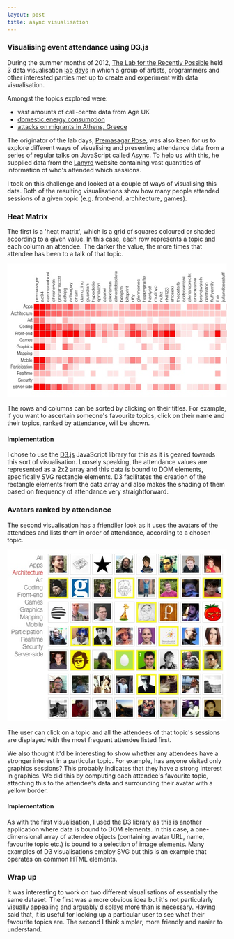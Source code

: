 ```yaml
---
layout: post
title: async visualisation
---
```

<h3>Visualising event attendance using D3.js</h3>

<p>During the summer months of 2012, <a href="http://l4rp.com">The Lab for the Recently Possible</a> held 3 data visualisation <a href="http://l4rp.com/datavizlab/">lab days</a> in which a group of artists, programmers and other interested parties met up to create and experiment with data visualisation.</p>

<p>Amongst the topics explored were:</p>
<ul>
	<li>vast amounts of call-centre data from Age UK</li>
	<li><a href="http://dharmafly.com/energy-visualisation">domestic energy consumption</a></li>
	<li><a href="http://dharmafly.com/athens-dataviz">attacks on migrants in Athens, Greece</a></li>
</ul>
<p>The originator of the lab days, <a href="http://premasagar.com/">Premasagar Rose</a>, was also keen for us to explore different ways of visualising and presenting attendance data from a series of regular talks on JavaScript called <a href="http://asyncjs.com">Async</a>. To help us with this, he supplied data from the <a href="http://lanyrd.com/2013/asyncjs-d3/">Lanyrd</a> website containing vast quantities of information of who's attended which sessions.</p>

<p>I took on this challenge and looked at a couple of ways of visualising this data. Both of the resulting visualisations show how many people attended sessions of a given topic (e.g. front-end, architecture, games).</p>

<h3>Heat Matrix</h3>
<p>The first is a 'heat matrix', which is a grid of squares coloured or shaded according to a given value. In this case, each row represents a topic and each column an attendee. The darker the value, the more times that attendee has been to a talk of that topic.</p>

<a href="http://static.dharmafly.com/asyncjs-attendee-matrix/"><img title="Async Category-Attendence Matrix" src="/img/Async-Category-Attendence-Matrix1.jpg" alt="Async Category-Attendence Matrix" width="593" height="306" /></a>

<p>The rows and columns can be sorted by clicking on their titles. For example, if you want to ascertain someone's favourite topics, click on their name and their topics, ranked by attendance, will be shown.</p>

<h4>Implementation</h4>
<p>I chose to use the <a href="http://d3js.org">D3.js</a> JavaScript library for this as it is geared towards this sort of visualisation. Loosely speaking, the attendance values are represented as a 2x2 array and this data is bound to DOM elements, specifically SVG rectangle elements. D3 facilitates the creation of the rectangle elements from the data array and also makes the shading of them based on frequency of attendance very straightforward.</p>

<h3>Avatars ranked by attendance</h3>
<p>The second visualisation has a friendlier look as it uses the avatars of the attendees and lists them in order of attendance, according to a chosen topic.</p>

<a href="http://static.dharmafly.com/asyncjs-attendee-categories/"><img title="Async Categorised Attendence" src="/img/Async-Categorised-Attendence.jpg" alt="" width="517" height="393" /></a>

<p>The user can click on a topic and all the attendees of that topic's sessions are displayed with the most frequent attendee listed first.</p>

<p>We also thought it'd be interesting to show whether any attendees have a stronger interest in a particular topic. For example, has anyone visited only graphics sessions? This probably indicates that they have a strong interest in graphics. We did this by computing each attendee's favourite topic, attaching this to the attendee's data and surrounding their avatar with a yellow border.</p>

<h4>Implementation</h4>
<p>As with the first visualisation, I used the D3 library as this is another application where data is bound to DOM elements. In this case, a one-dimensional array of attendee objects (containing avatar URL, name, favourite topic etc.) is bound to a selection of image elements. Many examples of D3 visualisations employ SVG but this is an example that operates on common HTML elements.</p>

<h3>Wrap up</h3>
<p>It was interesting to work on two different visualisations of essentially the same dataset. The first was a more obvious idea but it's not particularly visually appealing and arguably displays more than is necessary. Having said that, it is useful for looking up a particular user to see what their favourite topics are. The second I think simpler, more friendly and easier to understand.</p>